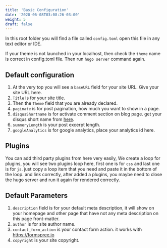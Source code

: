 ```yaml
---
title: 'Basic Configuration'
date: '2020-06-08T03:08:26-03:00'
weight: 5
draft: false
---
```

In this root folder you will find a file called `config.toml` open this file in any text editor or IDE.

If your theme is not launched in your localhost, then check the `theme` name is correct in config.toml file. Then run `hugo server` command again.

Default configuration
---------------------

1. At the very top you will see a `baseURL` field for your site URL. Give your site URL here.
2. `Title` is for your site title.
3. Then the `Theme` field that you are already declared.
4. `paginate` is for post pagination, how much you want to show in a page.
5. `disqusShortname` is for activate comment section on blog page. get your disqus short name from [here](https://disqus.com/).
6. `summeryLength` is your post excerpt length.
7. `googleAnalytics` is for google analytics, place your analytics id here.

Plugins
-------

You can add third party plugins from here very easily, We create a loop for plugins, you will see two plugins loop here, first one is for `css` and last one is for `js`. just copy a loop item that you need and paste it in the bottom of the loop. and link correctly, after added a plugins, you maybe need to close the hugo server and run it again for rendered correctly.

Default Parameters
------------------

1. `description` field is for your default meta description, it will show on your homepage and other page that have not any meta description on this page front-matter.
2. `author` is for site author name.
3. `contact_form_action` is your contact form action. it works with https://formspree.io
4. `copyright` is your site copyright.
